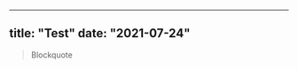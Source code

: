
---
title: "Test"
date: "2021-07-24"
---

> Blockquote

<!--stackedit_data:
eyJoaXN0b3J5IjpbLTEwMTU4NjQwNjUsLTM2NzIwMTM5Ml19
-->